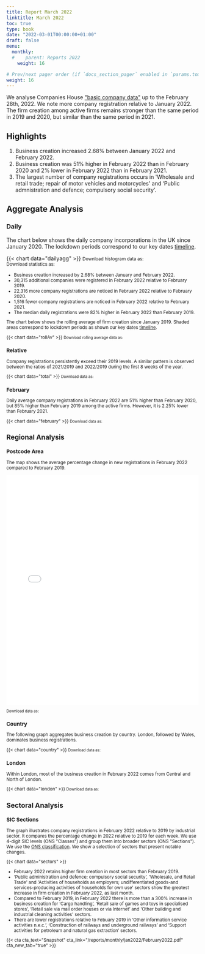 ```yaml
---
title: Report March 2022
linktitle: March 2022
toc: true
type: book
date: "2022-03-01T00:00:00+01:00"
draft: false
menu:
  monthly:
  #    parent: Reports 2022
    weight: 16

# Prev/next pager order (if `docs_section_pager` enabled in `params.toml`)
weight: 16
---
```


We analyse Companies House ["basic company data"](http://download.companieshouse.gov.uk/en_output.html) up to the February 28th, 2022. We note more company registration relative to January 2022. The firm creation among active firms remains stronger than the same period in 2019 and 2020, but similar than the same period in 2021.

## <i class="far fa-lightbulb"></i>  <span class="ml-1">Highlights</span>

1. Business creation increased 2.68% between January 2022 and February 2022.
2. Business creation was 51% higher in February 2022 than in February 2020 and 2% lower in February 2022 than in February 2021.
3. The largest number of company registrations occurs in 'Wholesale and retail trade; repair of motor vehicles and motorcycles' and ‘Public admnistration and defence; compulsory social security’.

## <i class="fas fa-bullseye"></i> <span class="ml-1">Aggregate Analysis</span>

### Daily

The chart below shows the daily company incorporations in the UK since January 2020. The lockdown periods correspond to our key dates [timeline](https://uk-firm-dynamics.netlify.app/reports/#timeline). 

{{< chart data="dailyagg" >}}
<small>Download histogram data as: <a href="data/01histogram_Feb 2022.csv" download="01histogram_Feb 2022.csv"><i class="fas fa-file-csv"></i></a>
<br>
Download statistics as: <a href="data/02statsLockdown_Feb 2022.csv" download="02statisticsLockdown.csv"><i class="fas fa-file-csv"></i></a></small>

<small>

- Business creation increased by 2.68% between January and February 2022. 
- 30,315 additional companies were registered in February 2022 relative to February 2019. 
- 22,316 more company registrations are noticed in February 2022 relative to February 2020.
- 1,516 fewer company registrations are noticed in February 2022 relative to February 2021.
- The median daily registrations were 82% higher in February 2022 than February 2019.  

The chart below shows the rolling average of firm creation since January 2019. Shaded areas correspond to lockdown periods as shown our key dates [timeline](https://uk-firm-dynamics.netlify.app/reports/#timeline).

{{< chart data="rollAv" >}}
<small> Download rolling average data as: <a href="data/08rollingAverage_Jan 2022.csv" download="08rollingAverage_Feb 2022.csv"><i class="fas fa-file-excel"></i></a></small>

### Relative

Company registrations persistently exceed their 2019 levels. A similar pattern is observed between the ratios of 2021/2019 and 2022/2019 during the first 8 weeks of the year.

{{< chart data="total" >}}
<small>Download data as: <a href="data/04ratio_Feb 2022.csv" download="03ratio_Feb 2022.csv"><i class="fas fa-file-csv"></i></a></small>

### February

Daily average company registrations in February 2022 are 51% higher than February 2020, but 85% higher than February 2019 among the active firms. However, it is 2.25% lower than February 2021.

{{< chart data="february" >}}
<small>Download data as: <a href="data/03stats_Feb 2022.csv" download="04feburary2022.csv"><i class="fas fa-file-csv"></i></a></small>

## <i class="fas fa-map-marker-alt"></i>  <span class="ml-1">Regional Analysis</span>

### Postcode Area

The map shows the average percentage change in new registrations in February 2022 compared to February 2019.  

<iframe src="mapMar2022Av.html" style="height:600px;width:100%;border:none;overflow:hidden;"></iframe>

<small>Download data as: <a href="data/09map_Feb 2022.csv" download="09map.csv"><i class="fas fa-file-csv"></i></a></small>

### Country

The following graph aggregates business creation by country. London, followed by Wales, dominates business registrations.   

{{< chart data="country" >}}
<small>Download data as: <a href="data/05country_Feb 2022.csv" download="05country_Jan2022.csv"><i class="fas fa-file-csv"></i></a></small>

### London

Within London, most of the business creation in February 2022 comes from Central and North of London. 

{{< chart data="london" >}}
<small>Download data as: <a href="data/06London_Feb 2022.csv" download="06london_Feb2022.csv"><i class="fas fa-file-csv"></i></a></small>

## <i class="fas fa-industry"></i> <span class="ml-1">Sectoral Analysis</span>

### SIC Sections

The graph illustrates company registrations in February 2022 relative to 2019 by industrial sector. It compares the percentage change in 2022 relative to 2019 for each week. We use 4-digit SIC levels (ONS "Classes") and group them into broader sectors (ONS "Sections"). We use the [ONS classification](https://onsdigital.github.io/dp-classification-tools/standard-industrial-classification/ONS_SIC_hierarchy_view.html). We show a selection of sectors that present notable changes. 

{{< chart data="sectors" >}}

- February 2022 retains higher firm creation in most sectors than February 2019.
- ‘Public administration and defence; compulsory social security’, 'Wholesale, and Retail Trade' and 'Activities of households as employers; undifferentiated goods-and services-producing activities of households for own use' sectors show the greatest increase in firm creation in February 2022, as last month. 
- Compared to February 2019, in February 2022 there is more than a 300% increase in business creation for ‘Cargo handling’, ‘Retail sale of games and toys in specialised stores’, ‘Retail sale via mail order houses or via Internet’ and 'Other building and industrial cleaning activities' sectors.
- There are lower registrations relative to Febuary 2019 in ‘Other information service activities n.e.c.’, ‘Construction of railways and underground railways’ and ‘Support activities for petroleum and natural gas extraction’ sectors. 

{{< cta cta_text="Snapshot" cta_link="/reports/monthly/jan2022/February2022.pdf" cta_new_tab="true" >}}
